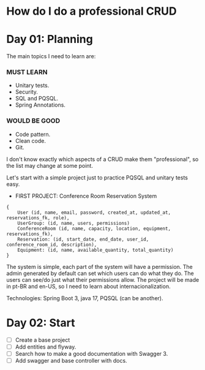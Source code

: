 # How do I do a professional CRUD

# Day 01: Planning

The main topics I need to learn are:

### MUST LEARN
- Unitary tests.
- Security.
- SQL and PQSQL.
- Spring Annotations.

### WOULD BE GOOD
- Code pattern.
- Clean code.
- Git.

I don't know exactly which aspects of a CRUD make them "professional", so the list may change at some point. 

Let's start with a simple project just to practice PQSQL and unitary tests easy.

- FIRST PROJECT: Conference Room Reservation System
```
{
    User (id, name, email, password, created_at, updated_at, reservations_fk, role),
    UserGroup: (id, name, users, permissions)
    ConferenceRoom (id, name, capacity, location, equipment, reservations_fk),
    Reservation: (id, start_date, end_date, user_id, conference_room_id, description),
    Equipment: (id, name, available_quantity, total_quantity)
}
```

The system is simple, each part of the system will have a permission. The admin generated by default can set which users can do what they do. The users can see/do just what their permissions allow. The project will be made in pt-BR and en-US, so I need to learn about internacionalization.

Technologies: Spring Boot 3, java 17, PQSQL (can be another).

# Day 02: Start
- [ ] Create a base project
- [ ] Add entities and flyway.
- [ ] Search how to make a good documentation with Swagger 3.
- [ ] Add swagger and base controller with docs.

